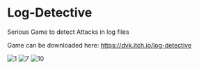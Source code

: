 # Log-Detective
Serious Game to detect Attacks in log files

Game can be downloaded here: https://dvk.itch.io/log-detective

![1](https://user-images.githubusercontent.com/20074040/204681430-aa87d715-703f-401e-a018-9c266fce8724.png)
![7](https://user-images.githubusercontent.com/20074040/204681497-12688714-cdfe-417d-a112-e1da76df343a.png)
![10](https://user-images.githubusercontent.com/20074040/204681520-52737a08-56ee-4e9a-ae81-ea44b0d2321e.png)
